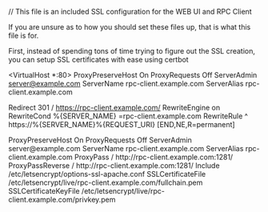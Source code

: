 // This file is an included SSL configuration for the WEB UI and RPC Client

If you are unsure as to how you should set these files up, that is what this file is for.

First, instead of spending tons of time trying to figure out the SSL creation, you can setup SSL certificates with ease using certbot

<VirtualHost *:80>
  ProxyPreserveHost On
  ProxyRequests Off
  ServerAdmin server@example.com
  ServerName rpc-client.example.com
  ServerAlias rpc-client.example.com

Redirect 301 / https://rpc-client.example.com/
RewriteEngine on
RewriteCond %{SERVER_NAME} =rpc-client.example.com
RewriteRule ^ https://%{SERVER_NAME}%{REQUEST_URI} [END,NE,R=permanent]
</VirtualHost>

<IfModule mod_ssl.c>
<VirtualHost *:443>
  ProxyPreserveHost On
  ProxyRequests Off
  ServerAdmin server@example.com
  ServerName rpc-client.example.com
  ServerAlias rpc-client.example.com
  ProxyPass / http://rpc-client.example.com:1281/
  ProxyPassReverse / http://rpc-client.example.com:1281/
Include /etc/letsencrypt/options-ssl-apache.conf
SSLCertificateFile /etc/letsencrypt/live/rpc-client.example.com/fullchain.pem
SSLCertificateKeyFile /etc/letsencrypt/live/rpc-client.example.com/privkey.pem
</VirtualHost>
</IfModule>

